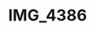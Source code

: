 ---
pid: '156'
layout: bg-photos
title: IMG_4386
filename: IMG_4486.jpg
caption: 
previous_pid: '155'
next_pid: '157'
permalink: "/photos/156.html"
---